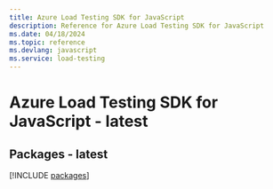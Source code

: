 ```yaml
---
title: Azure Load Testing SDK for JavaScript
description: Reference for Azure Load Testing SDK for JavaScript
ms.date: 04/18/2024
ms.topic: reference
ms.devlang: javascript
ms.service: load-testing
---
```

# Azure Load Testing SDK for JavaScript - latest
## Packages - latest
[!INCLUDE [packages](load-testing-index.md)]